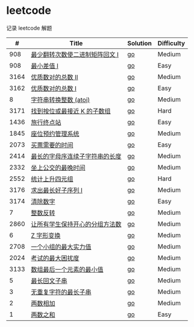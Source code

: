 # leetcode

记录 leetcode 解题

| #    | Title                                                                                                   | Solution                                                                                                                           | Difficulty |
|------|---------------------------------------------------------------------------------------------------------|------------------------------------------------------------------------------------------------------------------------------------|------------|
| 908  | [最少翻转次数使二进制矩阵回文 I](https://leetcode.cn/problems/minimum-number-of-flips-to-make-binary-grid-palindromic-i/)   | [go](./algorithms/go/minimum-number-of-flips-to-make-binary-grid-palindromic-i/solution.go)  | Medium       |
| 908  | [ 最小差值 I](https://leetcode.cn/problems/smallest-range-i/)                                               | [go](./algorithms/go/smallest-range-i/solution.go)                                                                                 | Easy       |
| 3164 | [优质数对的总数 II](https://leetcode.cn/problems/find-the-number-of-good-pairs-ii/)                            | [go](./algorithms/go/find-the-number-of-good-pairs-ii/solution.go)                                                                 | Medium     |
| 3162 | [优质数对的总数 I](https://leetcode.cn/problems/find-the-number-of-good-pairs-i/)                              | [go](./algorithms/go/find-the-number-of-good-pairs-i/solution.go)                                                                  | Easy       |
| 8    | [字符串转换整数 (atoi)](https://leetcode.cn/problems/string-to-integer-atoi/)                                  | [go](./algorithms/go/string-to-integer-atoi/stringToIntegerAtoi.go)                                                                | Medium     |
| 3171 | [找到按位或最接近 K 的子数组](https://leetcode.cn/problems/find-subarray-with-bitwise-or-closest-to-k/)             | [go](./algorithms/go/find-subarray-with-bitwise-or-closest-to-k/solution.go)                                                       | Hard       |
| 1436 | [旅行终点站](https://leetcode.cn/problems/destination-city/)                                                 | [go](./algorithms/go/destination-city/destinationCity.go)                                                                          | Easy       |
| 1845 | [座位预约管理系统](https://leetcode.cn/problems/seat-reservation-manager)                                       | [go](./algorithms/go/seat-reservation-manager/seatReservationManager.go)                                                           | Medium     |
| 2073 | [买票需要的时间](https://leetcode.cn/problems/time-needed-to-buy-tickets)                                      | [go](./algorithms/go/time-needed-to-buy-tickets/timeNeededToBuyTickets.go)                                                         | Easy       |
| 2414 | [最长的字母序连续子字符串的长度](https://leetcode.cn/problems/length-of-the-longest-alphabetical-continuous-substring) | [go](./algorithms/go/length-of-the-longest-alphabetical-continuous-substring/lengthOfTheLongestAlphabeticalContinuousSubstring.go) | Medium     |
| 2332 | [坐上公交的最晚时间](https://leetcode.cn/problems/the-latest-time-to-catch-a-bus/)                               | [go](./algorithms/go/the-latest-time-to-catch-a-bus/theLatestTimeToCatchABus.go)                                                   | Medium     |
| 2552 | [统计上升四元组](https://leetcode.cn/problems/count-increasing-quadruplets)                                    | [go](./algorithms/go/count-increasing-quadruplets/countIncreasingQuadruplets.go)                                                   | Hard       |
| 3176 | [求出最长好子序列 I](https://leetcode.cn/problems/find-the-maximum-length-of-a-good-subsequence-i/)             | [go](./algorithms/go/reverse-integer/reverseInteger.go)                                                                            | Medium     |
| 3174 | [清除数字](https://leetcode.cn/problems/reverse-integer/)                                                   | [go](./algorithms/go/reverse-integer/reverseInteger.go)                                                                            | Easy       |
| 7    | [整数反转](https://leetcode.cn/problems/reverse-integer/)                                                   | [go](./algorithms/go/reverse-integer/reverseInteger.go)                                                                            | Medium     |
| 2860 | [让所有学生保持开心的分组方法数](https://leetcode.cn/problems/happy-students/)                                         | [go](./algorithms/go/happy-students/happyStudents.go)                                                                              | Medium     |
| 6    | [Z 字形变换](https://leetcode.cn/problems/zigzag-conversion)                                                | [go](./algorithms/go/zigzag-conversion/zigzagConversion.go)                                                                        | Medium     |
| 2708 | [一个小组的最大实力值](https://leetcode.cn/problems/maximum-strength-of-a-group/)                                 | [go](./algorithms/go/maximum-strength-of-a-group/maximumStrengthOfAGroup.go)                                                       | Medium     |
| 2024 | [考试的最大困扰度](https://leetcode.cn/problems/maximize-the-confusion-of-an-exam/)                             | [go](./algorithms/go/maximize-the-confusion-of-an-exam/maximizeTheConfusionOfAnExam.go)                                            | Medium     |
| 3133 | [数组最后一个元素的最小值](https://leetcode.cn/problems/minimum-array-end/)                                         | [go](./algorithms/go/longest-substring-without-repeating-characters/longestSubstringWithoutRepeatingCharacters.go)                 | Medium     |
| 5    | [最长回文子串](https://leetcode.cn/problems/longest-palindromic-substring/)                                   | [go](./algorithms/go/longest-palindromic-substring/longestPalindromicSubstring.go)                                                 | Medium     |
| 3    | [无重复字符的最长子串](https://leetcode.cn/problems/longest-substring-without-repeating-characters/)              | [go](./algorithms/go//longest-substring-without-repeating-characters/longestSubstringWithoutRepeatingCharacters.go)                | Medium     |
| 2    | [两数相加](https://leetcode.cn/problems/add-two-numbers/)                                                   | [go](./algorithms/go/add-two-numbers/addTwoNumbers.go)                                                                             | Medium     |
| 1    | [两数之和](https://leetcode.cn/problems/two-sum/)                                                           | [go](./algorithms/go/two_sum/twoSum.go)                                                                                            | Easy       |
